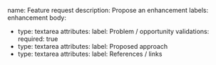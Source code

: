 <!-- status: stub; target: 150+ words -->
<!-- status: stub; target: 150+ words -->
<!-- status: stub; target: 150+ words -->
<!-- status: stub; target: 150+ words -->
<!-- status: stub; target: 150+ words -->
<!-- status: stub; target: 150+ words -->
<!-- status: stub; target: 150+ words -->
name: Feature request
description: Propose an enhancement
labels: enhancement
body:
- type: textarea
  attributes:
    label: Problem / opportunity
  validations:
    required: true
- type: textarea
  attributes:
    label: Proposed approach
- type: textarea
  attributes:
    label: References / links











